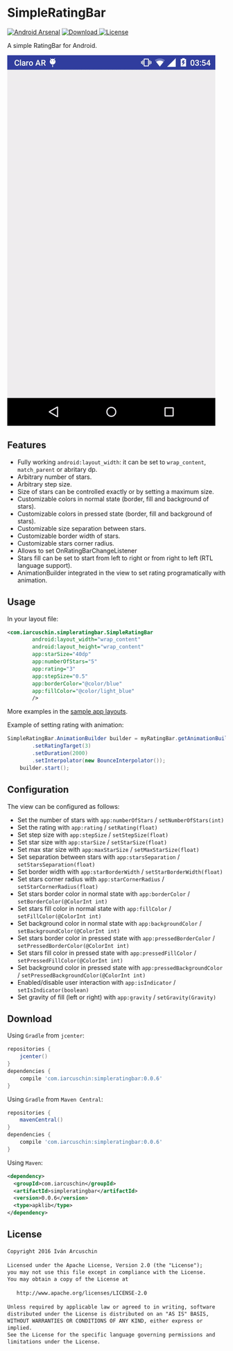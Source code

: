 SimpleRatingBar
====

[![Android Arsenal](https://img.shields.io/badge/Android%20Arsenal-%20SimpleRatingBar-green.svg?style=true)](https://android-arsenal.com/details/1/4027)
[![Download](https://api.bintray.com/packages/flyingpumba/maven/simpleratingbar/images/download.svg) ](https://bintray.com/flyingpumba/maven/simpleratingbar/_latestVersion)
[![License](https://img.shields.io/badge/License-Apache%202-blue.svg)](https://github.com/FlyingPumba/SimpleRatingBar/blob/master/LICENSE.txt)

A simple RatingBar for Android.

![](images/sample2.gif)

Features
----
* Fully working `android:layout_width`: it can be set to `wrap_content`, `match_parent` or abritary dp.
* Arbitrary number of stars.
* Arbitrary step size.
* Size of stars can be controlled exactly or by setting a maximum size.
* Customizable colors in normal state (border, fill and background of stars).
* Customizable colors in pressed state (border, fill and background of stars).
* Customizable size separation between stars.
* Customizable border width of stars.
* Customizable stars corner radius.
* Allows to set OnRatingBarChangeListener
* Stars fill can be set to start from left to right or from right to left (RTL language support).
* AnimationBuilder integrated in the view to set rating programatically with animation.

Usage
----

In your layout file:

```xml
<com.iarcuschin.simpleratingbar.SimpleRatingBar
        android:layout_width="wrap_content"
        android:layout_height="wrap_content"
        app:starSize="40dp"
        app:numberOfStars="5"
        app:rating="3"
        app:stepSize="0.5"
        app:borderColor="@color/blue"
        app:fillColor="@color/light_blue"
        />
```

More examples in the [sample app layouts](https://github.com/FlyingPumba/SimpleRatingBar/blob/master/simpleratingbar-sample/src/main/res/layout).

Example of setting rating with animation:

```java
SimpleRatingBar.AnimationBuilder builder = myRatingBar.getAnimationBuilder()
        .setRatingTarget(3)
        .setDuration(2000)
        .setInterpolator(new BounceInterpolator());
    builder.start();
```


Configuration
----
The view can be configured as follows:

* Set the number of stars with `app:numberOfStars` / `setNumberOfStars(int)`
* Set the rating with `app:rating` / `setRating(float)`
* Set step size with `app:stepSize` / `setStepSize(float)`
* Set star size with `app:starSize` / `setStarSize(float)`
* Set max star size with `app:maxStarSize` / `setMaxStarSize(float)`
* Set separation between stars with `app:starsSeparation` / `setStarsSeparation(float)`
* Set border width with `app:starBorderWidth` / `setStarBorderWidth(float)`
* Set stars corner radius with `app:starCornerRadius` / `setStarCornerRadius(float)`
* Set stars border color in normal state with `app:borderColor` / `setBorderColor(@ColorInt int)`
* Set stars fill color in normal state with `app:fillColor` / `setFillColor(@ColorInt int)`
* Set background color in normal state with `app:backgroundColor` / `setBackgroundColor(@ColorInt int)`
* Set stars border color in pressed state with `app:pressedBorderColor` / `setPressedBorderColor(@ColorInt int)`
* Set stars fill color in pressed state with `app:pressedFillColor` / `setPressedFillColor(@ColorInt int)`
* Set background color in pressed state with `app:pressedBackgroundColor` / `setPressedBackgroundColor(@ColorInt int)`
* Enabled/disable user interaction with `app:isIndicator` / `setIsIndicator(boolean)`
* Set gravity of fill (left or right) with `app:gravity` / `setGravity(Gravity)`

Download
----

Using `Gradle` from `jcenter`:

```groovy
repositories {
    jcenter()
}
dependencies {
    compile 'com.iarcuschin:simpleratingbar:0.0.6'
}
```

Using `Gradle` from `Maven Central`:

```groovy
repositories {
    mavenCentral()
}
dependencies {
    compile 'com.iarcuschin:simpleratingbar:0.0.6'
}
```

Using `Maven`:
```xml
<dependency>
  <groupId>com.iarcuschin</groupId>
  <artifactId>simpleratingbar</artifactId>
  <version>0.0.6</version>
  <type>apklib</type>
</dependency>
```

License
----
    Copyright 2016 Iván Arcuschin

    Licensed under the Apache License, Version 2.0 (the "License");
    you may not use this file except in compliance with the License.
    You may obtain a copy of the License at

       http://www.apache.org/licenses/LICENSE-2.0

    Unless required by applicable law or agreed to in writing, software
    distributed under the License is distributed on an "AS IS" BASIS,
    WITHOUT WARRANTIES OR CONDITIONS OF ANY KIND, either express or implied.
    See the License for the specific language governing permissions and
    limitations under the License.
